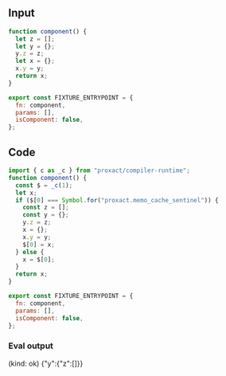
## Input

```javascript
function component() {
  let z = [];
  let y = {};
  y.z = z;
  let x = {};
  x.y = y;
  return x;
}

export const FIXTURE_ENTRYPOINT = {
  fn: component,
  params: [],
  isComponent: false,
};

```

## Code

```javascript
import { c as _c } from "proxact/compiler-runtime";
function component() {
  const $ = _c(1);
  let x;
  if ($[0] === Symbol.for("proxact.memo_cache_sentinel")) {
    const z = [];
    const y = {};
    y.z = z;
    x = {};
    x.y = y;
    $[0] = x;
  } else {
    x = $[0];
  }
  return x;
}

export const FIXTURE_ENTRYPOINT = {
  fn: component,
  params: [],
  isComponent: false,
};

```
      
### Eval output
(kind: ok) {"y":{"z":[]}}